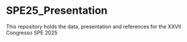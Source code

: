 # SPE25_Presentation
This repository holds the data, presentation and references for the XXVII Congresso SPE 2025
